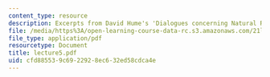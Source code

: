 ```yaml
---
content_type: resource
description: Excerpts from David Hume's 'Dialogues concerning Natural Religion'
file: /media/https%3A/open-learning-course-data-rc.s3.amazonaws.com/21l-448j-darwin-and-design-fall-2003/cfd885539c6922928ec632ed58cdca4e_lecture5.pdf
file_type: application/pdf
resourcetype: Document
title: lecture5.pdf
uid: cfd88553-9c69-2292-8ec6-32ed58cdca4e
---
```

